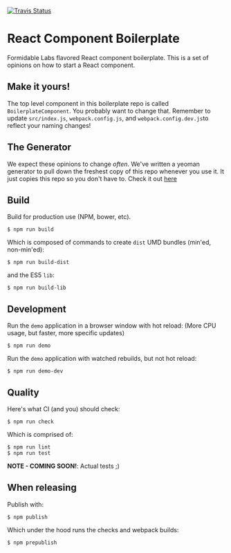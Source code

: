 [![Travis Status][trav_img]][trav_site]


React Component Boilerplate
===========================

Formidable Labs flavored React component boilerplate. This is a set of opinions on how to start a React component.

## Make it yours!

The top level component in this boilerplate repo is called `BoilerplateComponent`. You probably want to change that. Remember to update `src/index.js`, `webpack.config.js`, and `webpack.config.dev.js`to reflect your naming changes!

## The Generator

We expect these opinions to change *often*.  We've written a yeoman generator to pull down the freshest copy of this repo whenever you use it.  It just copies this repo so you don't have to. Check it out [here](https://github.com/FormidableLabs/generator-formidable-react-component)

## Build

Build for production use (NPM, bower, etc).

```
$ npm run build
```

Which is composed of commands to create `dist` UMD bundles (min'ed, non-min'ed):

```
$ npm run build-dist
```

and the ES5 `lib`:

```
$ npm run build-lib
```


## Development

Run the `demo` application in a browser window with hot reload:
(More CPU usage, but faster, more specific updates)

```
$ npm run demo
```

Run the `demo` application with watched rebuilds, but not hot reload:

```
$ npm run demo-dev
```

## Quality

Here's what CI (and you) should check:

```
$ npm run check
```

Which is comprised of:

```
$ npm run lint
$ npm run test
```

**NOTE - COMING SOON!**: Actual tests ;)

## When releasing

Publish with:

```
$ npm publish
```

Which under the hood runs the checks and webpack builds:

```
$ npm prepublish
```

[trav_img]: https://api.travis-ci.org/FormidableLabs/formidable-react-component-boilerplate.svg
[trav_site]: https://travis-ci.org/FormidableLabs/formidable-react-component-boilerplate

